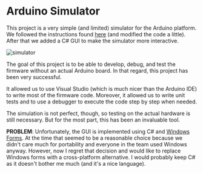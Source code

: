 # Arduino Simulator

This project is a very simple (and limited) simulator for the Arduino platform. We followed the instructions found [here](https://playground.arduino.cc/Code/VisualStudio/) (and modified the code a little). After that we added a C# GUI to make the simulator more interactive.

![simulator](../img/simulator.png)

The goal of this project is to be able to develop, debug, and test the firmware without an actual Arduino board. In that regard, this project has been very successful.

It allowed us to use Visual Studio (which is much nicer than the Arduino IDE) to write most of the firmware code. Moreover, it allowed us to write unit tests and to use a debugger to execute the code step by step when needed.

The simulation is not perfect, though, so testing on the actual hardware is still necessary. But for the most part, this has been an invaluable tool.

__PROBLEM__: Unfortunately, the GUI is implemented using C# and [Windows Forms](https://docs.microsoft.com/en-us/dotnet/desktop/winforms/?view=netdesktop-5.0). At the time that seemed to be a reasonable choice because we didn't care much for portability and everyone in the team used Windows anyway. However, now I regret that decision and would like to replace Windows forms with a cross-platform alternative. I would probably keep C# as it doesn't bother me much (and it's a nice language).
